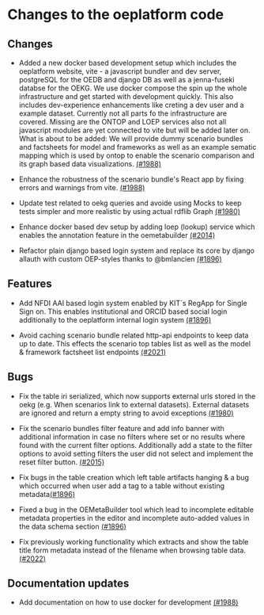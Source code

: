 # Changes to the oeplatform code

## Changes

- Added a new docker based development setup which includes the oeplatform website, vite - a javascript bundler and dev server, postgreSQL for the OEDB and django DB as well as a jenna-fuseki databse for the OEKG. We use docker compose the spin up the whole infrastructure and get started with development quickly. This also includes dev-experience enhancements like creting a dev user and a example dataset.
  Currently not all parts fo the infrastructure are covered. Missing are the ONTOP and LOEP services also not all javascript modules are yet connected to vite but will be added later on.
  What is about to be added: We will provide dummy scenario bundles and factsheets for model and frameworks as well as an example sematic mapping which is used by ontop to enable the scenario comparison and its graph based data visualizations. [(#1988)](https://github.com/OpenEnergyPlatform/oeplatform/pull/1988)

- Enhance the robustness of the scenario bundle's React app by fixing errors and warnings from vite. [(#1988)](https://github.com/OpenEnergyPlatform/oeplatform/pull/1988)

- Update test related to oekg queries and avoide using Mocks to keep tests simpler and more realistic by using actual rdflib Graph [(#1980)](https://github.com/OpenEnergyPlatform/oeplatform/pull/1980)

- Enhance docker based dev setup by adding loep (lookup) service which enables the annotation feature in the oemetabuilder [(#2014)](https://github.com/OpenEnergyPlatform/oeplatform/pull/2014)

- Refactor plain django based login system and replace its core by django allauth with custom OEP-styles thanks to @bmlancien [(#1896)](https://github.com/OpenEnergyPlatform/oeplatform/pull/1896)

## Features

- Add NFDI AAI based login system enabled by KIT´s RegApp for Single Sign on. This enables institutional and ORCID based social login additionally to the oeplatform internal login system [(#1896)](https://github.com/OpenEnergyPlatform/oeplatform/pull/1896)

- Avoid caching scenario bundle related http-api endpoints to keep data up to date. This effects the scenario top tables list as well as the model & framework factsheet list endpoints [(#2021)](https://github.com/OpenEnergyPlatform/oeplatform/pull/2021)

## Bugs

- Fix the table iri serialized, which now supports external urls stored in the oekg (e.g. When scenarios link to external datasets). External datasets are ignored and return a empty string to avoid exceptions [(#1980)](https://github.com/OpenEnergyPlatform/oeplatform/pull/1980)

- Fix the scenario bundles filter feature and add info banner with additional information in case no filters where set or no results where found with the current filter options. Additionally add a state to the filter options to avoid setting filters the user did not select and implement the reset filter button. [(#2015)](https://github.com/OpenEnergyPlatform/oeplatform/pull/2015)

- Fix bugs in the table creation which left table artifacts hanging & a bug which occurred when user add a tag to a table without existing metadata[(#1896)](https://github.com/OpenEnergyPlatform/oeplatform/pull/1896)

- Fixed a bug in the OEMetaBuilder tool which lead to incomplete editable metadata properties in the editor and incomplete auto-added values in the data schema section [(#1896)](https://github.com/OpenEnergyPlatform/oeplatform/pull/1896)

- Fix previously working functionality which extracts and show the table title form metadata instead of the filename when browsing table data. [(#2022)](https://github.com/OpenEnergyPlatform/oeplatform/pull/2022)

## Documentation updates

- Add documentation on how to use docker for development [(#1988)](https://github.com/OpenEnergyPlatform/oeplatform/pull/1988)
